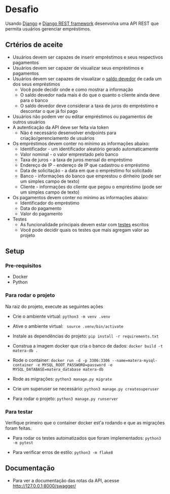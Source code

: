 # Desafio

Usando [Django](https://www.djangoproject.com/) e [Django REST framework](https://www.django-rest-framework.org/) desenvolva uma API REST que permita usuários gerenciar empréstimos.

## Crtérios de aceite
* Usuários devem ser capazes de inserir empréstimos e seus respectivos pagamentos
* Usuários devem ser capazer de visualizar seus empréstimos e pagamentos
* Usuários devem ser capazes de visualizar o [saldo devedor](https://duckduckgo.com/?q=saldo+devedor) de cada um dos seus empréstimos
    * Você pode decidir onde e como mostrar a informação
    * O saldo devedor nada mais é do que o quanto o cliente ainda deve para o banco
    * O saldo devedor deve considerar a taxa de juros do empréstimo e descontar o que já foi pago
* Usuários não podem ver ou editar empréstimos ou pagamentos de outros usuários
* A autenticação da API deve ser feita via token
    * Não é necessário desenvolver endpoints para criação/gerenciamento de usuários
* Os empréstimos devem conter no mínimo as informações abaixo:
    * Identificador - um identificador aleatório gerado automaticamente
    * Valor nominal - o valor emprestado pelo banco
    * Taxa de juros - a taxa de juros mensal do empréstimo
    * Endereço de IP - endereço de IP que cadastrou o empréstimo
    * Data de solicitação - a data em que o empréstimo foi solicitado
    * Banco - informações do banco que emprestou o dinheiro (pode ser um simples campo de texto)
    * Cliente - informações do cliente que pegou o empréstimo (pode ser um simples campo de texto)
* Os pagamentos devem conter no mínimo as informações abaixo:
    * Identificador do empréstimo
    * Data do pagamento
    * Valor do pagamento
* Testes
    * As funcionalidade principais devem estar com [testes](https://docs.djangoproject.com/en/3.1/topics/testing/) escritos
    * Você pode decidir quais os testes que mais agregam valor ao projeto

## Setup

### Pre-requisitos

- Docker
- Python

### Para rodar o projeto
Na raiz do projeto, execute as seguintes ações

- Crie o ambiente virtual:
  `python3 -m venv .venv`

- Ative o ambiente virtual:
` source .venv/bin/activate`

- Instale as dependências do projeto:
  `pip install -r requirements.txt`

- Construa a imagem docker que cria o banco de dados:
  `docker build -t matera-db .`

- Rode o container:
  `docker run -d -p 3306:3306 --name=matera-mysql-container -e MYSQL_ROOT_PASSWORD=password -e MYSQL_DATABASE=matera_database matera-db`

- Rode as migrações:
  `python3 manage.py migrate`

- Crie um superuser se necessário:
  `python3 manage.py createsuperuser`

- Para rodar o projeto:
  `python3 manage.py runserver`

### Para testar

Verifique primeiro que o container docker est'a rodando e que as migraçôes foram feitas.

- Para rodar os testes automatizados que foram implementados:
`python3 -m pytest`

- Para verificar erros de estilo:
`python3 -m flake8`

## Documentação

- Para ver a documentação das rotas da API, acesse http://127.0.0.1:8000/swagger/

